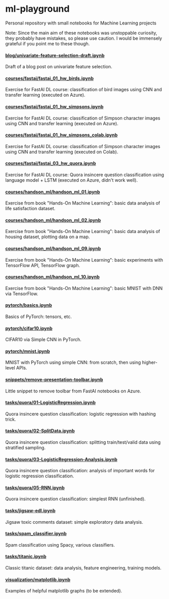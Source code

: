 # ml-playground
Personal repository with small notebooks for Machine Learning projects

Note: Since the main aim of these notebooks was unstoppable curiosity,
they probably have mistakes, so please use caution. I would be immensely
grateful if you point me to these though.

#### [blog/univariate-feature-selection-draft.ipynb](https://github.com/anton-dergunov/ml-playground/blob/master/blog/univariate-feature-selection-draft.ipynb)
Draft of a blog post on univariate feature selection.

#### [courses/fastai/fastai_01_hw_birds.ipynb](https://github.com/anton-dergunov/ml-playground/blob/master/courses/fastai/fastai_01_hw_birds.ipynb)
Exercise for FastAI DL course: classification of bird images using CNN and transfer learning (executed on Azure).

#### [courses/fastai/fastai_01_hw_simpsons.ipynb](https://github.com/anton-dergunov/ml-playground/blob/master/courses/fastai/fastai_01_hw_simpsons.ipynb)
Exercise for FastAI DL course: classification of Simpson character images using CNN and transfer learning (executed on Azure).

#### [courses/fastai/fastai_01_hw_simpsons_colab.ipynb](https://github.com/anton-dergunov/ml-playground/blob/master/courses/fastai/fastai_01_hw_simpsons_colab.ipynb)
Exercise for FastAI DL course: classification of Simpson character images using CNN and transfer learning (executed on Colab).

#### [courses/fastai/fastai_03_hw_quora.ipynb](https://github.com/anton-dergunov/ml-playground/blob/master/courses/fastai/fastai_03_hw_quora.ipynb)
Exercise for FastAI DL course: Quora insincere question classification using language model + LSTM (executed on Azure, didn't work well).

#### [courses/handson_ml/handson_ml_01.ipynb](https://github.com/anton-dergunov/ml-playground/blob/master/courses/handson_ml/handson_ml_01.ipynb)
Exercise from book "Hands-On Machine Learning": basic data analysis of life
satisfaction dataset.

#### [courses/handson_ml/handson_ml_02.ipynb](https://github.com/anton-dergunov/ml-playground/blob/master/courses/handson_ml/handson_ml_02.ipynb)
Exercise from book "Hands-On Machine Learning": basic data analysis of housing dataset, plotting data on a map.

#### [courses/handson_ml/handson_ml_09.ipynb](https://github.com/anton-dergunov/ml-playground/blob/master/courses/handson_ml/handson_ml_09.ipynb)
Exercise from book "Hands-On Machine Learning": basic experiments with TensorFlow API, TensorFlow graph.

#### [courses/handson_ml/handson_ml_10.ipynb](https://github.com/anton-dergunov/ml-playground/blob/master/courses/handson_ml/handson_ml_09.ipynb)
Exercise from book "Hands-On Machine Learning": basic MNIST with DNN via TensorFlow.

#### [pytorch/basics.ipynb](https://github.com/anton-dergunov/ml-playground/blob/master/pytorch/basics.ipynb)
Basics of PyTorch: tensors, etc.

#### [pytorch/cifar10.ipynb](https://github.com/anton-dergunov/ml-playground/blob/master/pytorch/cifar10.ipynb)
CIFAR10 via Simple CNN in PyTorch.

#### [pytorch/mnist.ipynb](https://github.com/anton-dergunov/ml-playground/blob/master/pytorch/mnist.ipynb)
MNIST with PyTorch using simple CNN: from scratch, then using higher-level APIs.

#### [snippets/remove-presentation-toolbar.ipynb](https://github.com/anton-dergunov/ml-playground/blob/master/snippets/remove-presentation-toolbar.ipynb)
Little snippet to remove toolbar from FastAI notebooks on Azure.



#### [tasks/quora/01-LogisticRegression.ipynb](https://github.com/anton-dergunov/ml-playground/blob/master/tasks/quora/01-LogisticRegression.ipynb)
Quora insincere question classification: logistic regression with hashing trick.

#### [tasks/quora/02-SplitData.ipynb](https://github.com/anton-dergunov/ml-playground/blob/master/tasks/quora/02-SplitData.ipynb)
Quora insincere question classification: splitting train/test/valid data using stratified sampling.

#### [tasks/quora/03-LogisticRegression-Analysis.ipynb](https://github.com/anton-dergunov/ml-playground/blob/master/tasks/quora/03-LogisticRegression-Analysis.ipynb)
Quora insincere question classification: analysis of important words for logistic regression classification.

#### [tasks/quora/05-RNN.ipynb](https://github.com/anton-dergunov/ml-playground/blob/master/tasks/quora/05-RNN.ipynb)
Quora insincere question classification: simplest RNN (unfinished).

#### [tasks/jigsaw-edl.ipynb](https://github.com/anton-dergunov/ml-playground/blob/master/tasks/jigsaw-edl.ipynb)
Jigsaw toxic comments dataset: simple exploratory data analysis.

#### [tasks/spam_classifier.ipynb](https://github.com/anton-dergunov/ml-playground/blob/master/tasks/spam_classifier.ipynb)
Spam classification using Spacy, various classifiers.

#### [tasks/titanic.ipynb](https://github.com/anton-dergunov/ml-playground/blob/master/tasks/titanic.ipynb)
Classic titanic dataset: data analysis, feature engineering, training models.

#### [visualization/matplotlib.ipynb](https://github.com/anton-dergunov/ml-playground/blob/master/visualization/matplotlib.ipynb)
Examples of helpful matplotlib graphs (to be extended).


